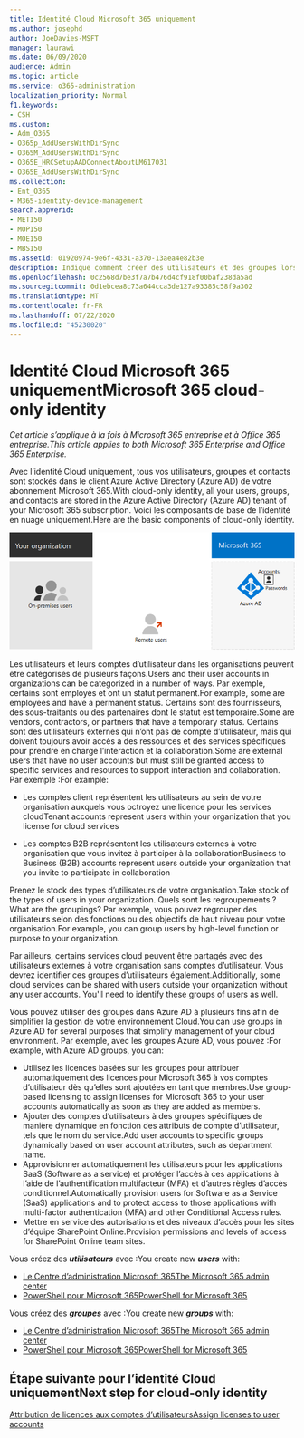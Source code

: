 ```yaml
---
title: Identité Cloud Microsoft 365 uniquement
ms.author: josephd
author: JoeDavies-MSFT
manager: laurawi
ms.date: 06/09/2020
audience: Admin
ms.topic: article
ms.service: o365-administration
localization_priority: Normal
f1.keywords:
- CSH
ms.custom:
- Adm_O365
- O365p_AddUsersWithDirSync
- O365M_AddUsersWithDirSync
- O365E_HRCSetupAADConnectAboutLM617031
- O365E_AddUsersWithDirSync
ms.collection:
- Ent_O365
- M365-identity-device-management
search.appverid:
- MET150
- MOP150
- MOE150
- MBS150
ms.assetid: 01920974-9e6f-4331-a370-13aea4e82b3e
description: Indique comment créer des utilisateurs et des groupes lorsque votre abonnement Microsoft 365 utilise l’identité de Cloud uniquement.
ms.openlocfilehash: 0c2568d7be3f7a7b476d4cf918f00baf238da5ad
ms.sourcegitcommit: 0d1ebcea8c73a644cca3de127a93385c58f9a302
ms.translationtype: MT
ms.contentlocale: fr-FR
ms.lasthandoff: 07/22/2020
ms.locfileid: "45230020"
---
```

# <a name="microsoft-365-cloud-only-identity"></a><span data-ttu-id="4da06-103">Identité Cloud Microsoft 365 uniquement</span><span class="sxs-lookup"><span data-stu-id="4da06-103">Microsoft 365 cloud-only identity</span></span>

<span data-ttu-id="4da06-104">*Cet article s’applique à la fois à Microsoft 365 entreprise et à Office 365 entreprise.*</span><span class="sxs-lookup"><span data-stu-id="4da06-104">*This article applies to both Microsoft 365 Enterprise and Office 365 Enterprise.*</span></span>

<span data-ttu-id="4da06-105">Avec l’identité Cloud uniquement, tous vos utilisateurs, groupes et contacts sont stockés dans le client Azure Active Directory (Azure AD) de votre abonnement Microsoft 365.</span><span class="sxs-lookup"><span data-stu-id="4da06-105">With cloud-only identity, all your users, groups, and contacts are stored in the Azure Active Directory (Azure AD) tenant of your Microsoft 365 subscription.</span></span> <span data-ttu-id="4da06-106">Voici les composants de base de l’identité en nuage uniquement.</span><span class="sxs-lookup"><span data-stu-id="4da06-106">Here are the basic components of cloud-only identity.</span></span>
 
![Composants de base de l’identité en nuage uniquement](./media/about-office-365-identity/cloud-only-identity.png)

<span data-ttu-id="4da06-108">Les utilisateurs et leurs comptes d’utilisateur dans les organisations peuvent être catégorisés de plusieurs façons.</span><span class="sxs-lookup"><span data-stu-id="4da06-108">Users and their user accounts in organizations can be categorized in a number of ways.</span></span> <span data-ttu-id="4da06-109">Par exemple, certains sont employés et ont un statut permanent.</span><span class="sxs-lookup"><span data-stu-id="4da06-109">For example, some are employees and have a permanent status.</span></span> <span data-ttu-id="4da06-110">Certains sont des fournisseurs, des sous-traitants ou des partenaires dont le statut est temporaire.</span><span class="sxs-lookup"><span data-stu-id="4da06-110">Some are vendors, contractors, or partners that have a temporary status.</span></span> <span data-ttu-id="4da06-111">Certains sont des utilisateurs externes qui n’ont pas de compte d’utilisateur, mais qui doivent toujours avoir accès à des ressources et des services spécifiques pour prendre en charge l’interaction et la collaboration.</span><span class="sxs-lookup"><span data-stu-id="4da06-111">Some are external users that have no user accounts but must still be granted access to specific services and resources to support interaction and collaboration.</span></span> <span data-ttu-id="4da06-112">Par exemple :</span><span class="sxs-lookup"><span data-stu-id="4da06-112">For example:</span></span>

- <span data-ttu-id="4da06-113">Les comptes client représentent les utilisateurs au sein de votre organisation auxquels vous octroyez une licence pour les services cloud</span><span class="sxs-lookup"><span data-stu-id="4da06-113">Tenant accounts represent users within your organization that you license for cloud services</span></span>

- <span data-ttu-id="4da06-114">Les comptes B2B représentent les utilisateurs externes à votre organisation que vous invitez à participer à la collaboration</span><span class="sxs-lookup"><span data-stu-id="4da06-114">Business to Business (B2B) accounts represent users outside your organization that you invite to participate in collaboration</span></span>

<span data-ttu-id="4da06-115">Prenez le stock des types d’utilisateurs de votre organisation.</span><span class="sxs-lookup"><span data-stu-id="4da06-115">Take stock of the types of users in your organization.</span></span> <span data-ttu-id="4da06-116">Quels sont les regroupements ?</span><span class="sxs-lookup"><span data-stu-id="4da06-116">What are the groupings?</span></span> <span data-ttu-id="4da06-117">Par exemple, vous pouvez regrouper des utilisateurs selon des fonctions ou des objectifs de haut niveau pour votre organisation.</span><span class="sxs-lookup"><span data-stu-id="4da06-117">For example, you can group users by high-level function or purpose to your organization.</span></span>

<span data-ttu-id="4da06-p104">Par ailleurs, certains services cloud peuvent être partagés avec des utilisateurs externes à votre organisation sans comptes d’utilisateur. Vous devrez identifier ces groupes d’utilisateurs également.</span><span class="sxs-lookup"><span data-stu-id="4da06-p104">Additionally, some cloud services can be shared with users outside your organization without any user accounts. You'll need to identify these groups of users as well.</span></span>

<span data-ttu-id="4da06-120">Vous pouvez utiliser des groupes dans Azure AD à plusieurs fins afin de simplifier la gestion de votre environnement Cloud.</span><span class="sxs-lookup"><span data-stu-id="4da06-120">You can use groups in Azure AD for several purposes that simplify management of your cloud environment.</span></span> <span data-ttu-id="4da06-121">Par exemple, avec les groupes Azure AD, vous pouvez :</span><span class="sxs-lookup"><span data-stu-id="4da06-121">For example, with Azure AD groups, you can:</span></span>

- <span data-ttu-id="4da06-122">Utilisez les licences basées sur les groupes pour attribuer automatiquement des licences pour Microsoft 365 à vos comptes d’utilisateur dès qu’elles sont ajoutées en tant que membres.</span><span class="sxs-lookup"><span data-stu-id="4da06-122">Use group-based licensing to assign licenses for Microsoft 365 to your user accounts automatically as soon as they are added as members.</span></span>
- <span data-ttu-id="4da06-123">Ajouter des comptes d’utilisateurs à des groupes spécifiques de manière dynamique en fonction des attributs de compte d’utilisateur, tels que le nom du service.</span><span class="sxs-lookup"><span data-stu-id="4da06-123">Add user accounts to specific groups dynamically based on user account attributes, such as department name.</span></span>
- <span data-ttu-id="4da06-124">Approvisionner automatiquement les utilisateurs pour les applications SaaS (Software as a service) et protéger l’accès à ces applications à l’aide de l’authentification multifacteur (MFA) et d’autres règles d’accès conditionnel.</span><span class="sxs-lookup"><span data-stu-id="4da06-124">Automatically provision users for Software as a Service (SaaS) applications and to protect access to those applications with multi-factor authentication (MFA) and other Conditional Access rules.</span></span>
- <span data-ttu-id="4da06-125">Mettre en service des autorisations et des niveaux d’accès pour les sites d’équipe SharePoint Online.</span><span class="sxs-lookup"><span data-stu-id="4da06-125">Provision permissions and levels of access for SharePoint Online team sites.</span></span>

<span data-ttu-id="4da06-126">Vous créez des ***utilisateurs*** avec :</span><span class="sxs-lookup"><span data-stu-id="4da06-126">You create new ***users*** with:</span></span>

- [<span data-ttu-id="4da06-127">Le Centre d’administration Microsoft 365</span><span class="sxs-lookup"><span data-stu-id="4da06-127">The Microsoft 365 admin center</span></span>](https://docs.microsoft.com/office365/admin/add-users/add-users)
- [<span data-ttu-id="4da06-128">PowerShell pour Microsoft 365</span><span class="sxs-lookup"><span data-stu-id="4da06-128">PowerShell for Microsoft 365</span></span>](https://docs.microsoft.com/office365/enterprise/powershell/create-user-accounts-with-office-365-powershell)

<span data-ttu-id="4da06-129">Vous créez des ***groupes*** avec :</span><span class="sxs-lookup"><span data-stu-id="4da06-129">You create new ***groups*** with:</span></span>

- [<span data-ttu-id="4da06-130">Le Centre d’administration Microsoft 365</span><span class="sxs-lookup"><span data-stu-id="4da06-130">The Microsoft 365 admin center</span></span>](https://docs.microsoft.com/office365/admin/create-groups/create-groups)
- [<span data-ttu-id="4da06-131">PowerShell pour Microsoft 365</span><span class="sxs-lookup"><span data-stu-id="4da06-131">PowerShell for Microsoft 365</span></span>](https://docs.microsoft.com/office365/enterprise/powershell/manage-office-365-groups-with-powershell)


## <a name="next-step-for-cloud-only-identity"></a><span data-ttu-id="4da06-132">Étape suivante pour l’identité Cloud uniquement</span><span class="sxs-lookup"><span data-stu-id="4da06-132">Next step for cloud-only identity</span></span>

[<span data-ttu-id="4da06-133">Attribution de licences aux comptes d’utilisateurs</span><span class="sxs-lookup"><span data-stu-id="4da06-133">Assign licenses to user accounts</span></span>](assign-licenses-to-user-accounts.md)
